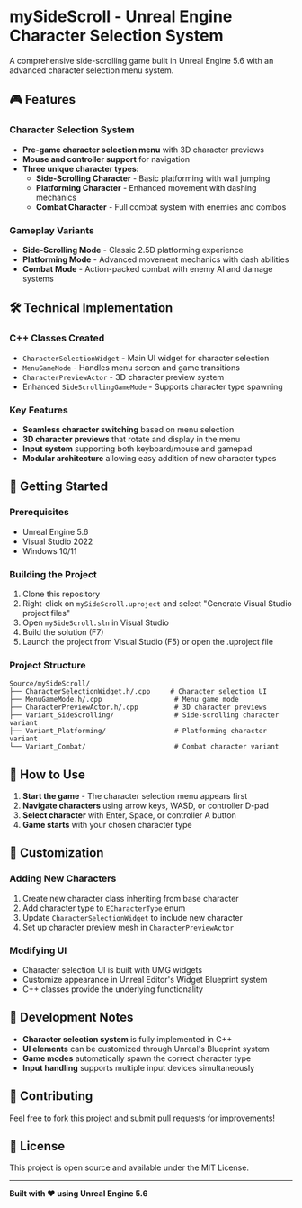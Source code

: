 # mySideScroll - Unreal Engine Character Selection System

A comprehensive side-scrolling game built in Unreal Engine 5.6 with an advanced character selection menu system.

## 🎮 Features

### Character Selection System
- **Pre-game character selection menu** with 3D character previews
- **Mouse and controller support** for navigation
- **Three unique character types:**
  - **Side-Scrolling Character** - Basic platforming with wall jumping
  - **Platforming Character** - Enhanced movement with dashing mechanics  
  - **Combat Character** - Full combat system with enemies and combos

### Gameplay Variants
- **Side-Scrolling Mode** - Classic 2.5D platforming experience
- **Platforming Mode** - Advanced movement mechanics with dash abilities
- **Combat Mode** - Action-packed combat with enemy AI and damage systems

## 🛠️ Technical Implementation

### C++ Classes Created
- `CharacterSelectionWidget` - Main UI widget for character selection
- `MenuGameMode` - Handles menu screen and game transitions
- `CharacterPreviewActor` - 3D character preview system
- Enhanced `SideScrollingGameMode` - Supports character type spawning

### Key Features
- **Seamless character switching** based on menu selection
- **3D character previews** that rotate and display in the menu
- **Input system** supporting both keyboard/mouse and gamepad
- **Modular architecture** allowing easy addition of new character types

## 🚀 Getting Started

### Prerequisites
- Unreal Engine 5.6
- Visual Studio 2022
- Windows 10/11

### Building the Project
1. Clone this repository
2. Right-click on `mySideScroll.uproject` and select "Generate Visual Studio project files"
3. Open `mySideScroll.sln` in Visual Studio
4. Build the solution (F7)
5. Launch the project from Visual Studio (F5) or open the .uproject file

### Project Structure
```
Source/mySideScroll/
├── CharacterSelectionWidget.h/.cpp     # Character selection UI
├── MenuGameMode.h/.cpp                  # Menu game mode
├── CharacterPreviewActor.h/.cpp         # 3D character previews
├── Variant_SideScrolling/               # Side-scrolling character variant
├── Variant_Platforming/                 # Platforming character variant
└── Variant_Combat/                      # Combat character variant
```

## 🎯 How to Use

1. **Start the game** - The character selection menu appears first
2. **Navigate characters** using arrow keys, WASD, or controller D-pad
3. **Select character** with Enter, Space, or controller A button
4. **Game starts** with your chosen character type

## 🔧 Customization

### Adding New Characters
1. Create new character class inheriting from base character
2. Add character type to `ECharacterType` enum
3. Update `CharacterSelectionWidget` to include new character
4. Set up character preview mesh in `CharacterPreviewActor`

### Modifying UI
- Character selection UI is built with UMG widgets
- Customize appearance in Unreal Editor's Widget Blueprint system
- C++ classes provide the underlying functionality

## 📝 Development Notes

- **Character selection system** is fully implemented in C++
- **UI elements** can be customized through Unreal's Blueprint system
- **Game modes** automatically spawn the correct character type
- **Input handling** supports multiple input devices simultaneously

## 🤝 Contributing

Feel free to fork this project and submit pull requests for improvements!

## 📄 License

This project is open source and available under the MIT License.

---

**Built with ❤️ using Unreal Engine 5.6** 